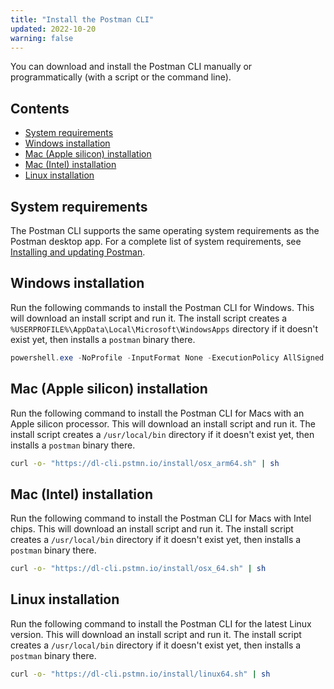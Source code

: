 ```yaml
---
title: "Install the Postman CLI"
updated: 2022-10-20
warning: false
---
```


You can download and install the Postman CLI manually or programmatically (with a script or the command line).

## Contents

* [System requirements](#system-requirements)
* [Windows installation](#windows-installation)
* [Mac (Apple silicon) installation](#mac-apple-silicon-installation)
* [Mac (Intel) installation](#mac-intel-installation)
* [Linux installation](#linux-installation)

## System requirements

The Postman CLI supports the same operating system requirements as the Postman desktop app. For a complete list of system requirements, see [Installing and updating Postman](/docs/getting-started/installation/installation-and-updates/).

## Windows installation

Run the following commands to install the Postman CLI for Windows. This will download an install script and run it. The install script creates a `%USERPROFILE%\AppData\Local\Microsoft\WindowsApps` directory if it doesn't exist yet, then installs a `postman` binary there.

```powershell
powershell.exe -NoProfile -InputFormat None -ExecutionPolicy AllSigned -Command "[System.Net.ServicePointManager]::SecurityProtocol = 3072; iex ((New-Object System.Net.WebClient).DownloadString('https://dl-cli.pstmn.io/install/win64.ps1'))"
```

## Mac (Apple silicon) installation

Run the following command to install the Postman CLI for Macs with an Apple silicon processor. This will download an install script and run it. The install script creates a `/usr/local/bin` directory if it doesn't exist yet, then installs a `postman` binary there.

``` bash
curl -o- "https://dl-cli.pstmn.io/install/osx_arm64.sh" | sh
```

## Mac (Intel) installation

Run the following command to install the Postman CLI for Macs with Intel chips. This will download an install script and run it. The install script creates a `/usr/local/bin` directory if it doesn't exist yet, then installs a `postman` binary there.

``` bash
curl -o- "https://dl-cli.pstmn.io/install/osx_64.sh" | sh
```

## Linux installation

Run the following command to install the Postman CLI for the latest Linux version. This will download an install script and run it. The install script creates a `/usr/local/bin` directory if it doesn't exist yet, then installs a `postman` binary there.

``` bash
curl -o- "https://dl-cli.pstmn.io/install/linux64.sh" | sh
```
